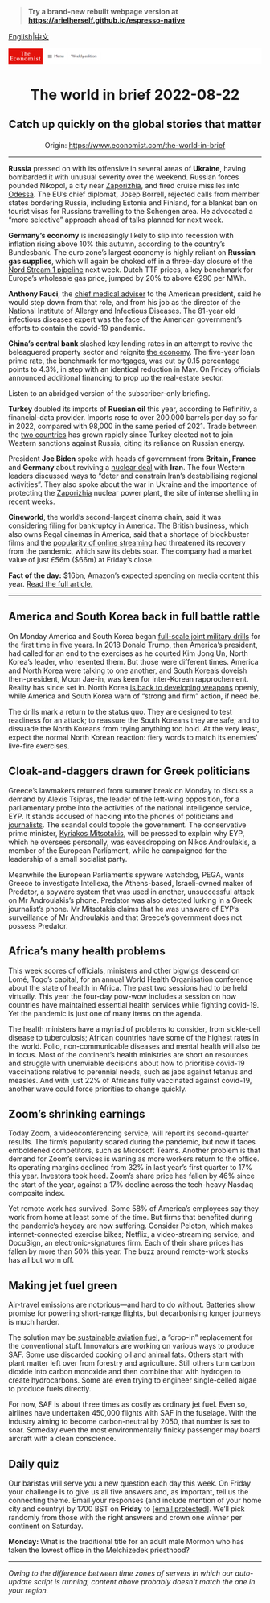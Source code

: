 > **Try a brand-new rebuilt webpage version at https://arielherself.github.io/espresso-native**

[English](https://github.com/arielherself/espresso/blob/main/README.md)|[中文](https://github-com.translate.goog/arielherself/espresso/blob/main/README.md?_x_tr_sl=en&_x_tr_tl=zh-CN&_x_tr_hl=zh-CN&_x_tr_pto=wapp)



![The Economist](menubar.png)

# <p align="center">The world in brief 2022-08-22</p>

## <p align="center">Catch up quickly on the global stories that matter</p>

<p align="center">Origin: <a href="https://www.economist.com/the-world-in-brief">https://www.economist.com/the-world-in-brief</a><hr>

<strong>Russia</strong> pressed on with its offensive in several areas of <strong>Ukraine</strong>, having bombarded it with unusual severity over the weekend. Russian forces pounded Nikopol, a city near [Zaporizhia](https://www.economist.com/the-economist-explains/2022/08/19/what-is-at-stake-at-ukraines-zaporizhia-nuclear-plant), and fired cruise missiles into [Odessa](https://www.economist.com/the-economist-explains/2022/05/27/why-is-odessa-important-to-both-ukraine-and-russia). The EU’s chief diplomat, Josep Borrell, rejected calls from member states bordering Russia, including Estonia and Finland, for a blanket ban on tourist visas for Russians travelling to the Schengen area. He advocated a “more selective” approach ahead of talks planned for next week.

<strong>Germany’s economy</strong> is increasingly likely to slip into recession with inflation rising above 10% this autumn, according to the country’s Bundesbank. The euro zone’s largest economy is highly reliant on <strong>Russian gas supplies</strong>, which will again be choked off in a three-day closure of the [Nord Stream 1 pipeline](https://www.economist.com/europe/2022/07/11/europe-is-preparing-for-russian-gas-to-be-cut-off-this-winter) next week. Dutch TTF prices, a key benchmark for Europe’s wholesale gas price, jumped by 20% to above €290 per MWh.

<strong>Anthony Fauci</strong>, the [chief medical adviser](https://www.economist.com/films/2022/04/26/dr-fauci-follow-the-science) to the American president, said he would step down from that role, and from his job as the director of the National Institute of Allergy and Infectious Diseases. The 81-year old infectious diseases expert was the face of the American government’s efforts to contain the covid-19 pandemic.

<strong>China’s central bank</strong> slashed key lending rates in an attempt to revive the beleaguered property sector and reignite [the economy](https://www.economist.com/china/2022/08/18/chinas-economy-is-beset-by-problems). The five-year loan prime rate, the benchmark for mortgages, was cut by 0.15 percentage points to 4.3%, in step with an identical reduction in May. On Friday officials announced additional financing to prop up the real-estate sector.

Listen to an abridged version of the subscriber-only briefing.

<strong>Turkey </strong>doubled its imports of <strong>Russian oil</strong> this year, according to Refinitiv, a financial-data provider. Imports rose to over 200,000 barrels per day so far in 2022, compared with 98,000 in the same period of 2021. Trade between the [two countries](https://www.economist.com/europe/2022/04/07/how-turkey-is-courting-russias-oligarchs) has grown rapidly since Turkey elected not to join Western sanctions against Russia, citing its reliance on Russian energy.

President <strong>Joe Biden</strong> spoke with heads of government from <strong>Britain, France</strong> and <strong>Germany</strong> about reviving a [nuclear deal](https://www.economist.com/united-states/2022/06/02/the-zombie-nuclear-deal) with <strong>Iran</strong>. The four Western leaders discussed ways to “deter and constrain Iran’s destabilising regional activities”. They also spoke about the war in Ukraine and the importance of protecting the [Zaporizhia](https://www.economist.com/europe/2022/03/04/europes-largest-nuclear-plant-shuts-down-after-a-russian-attack) nuclear power plant, the site of intense shelling in recent weeks. 

<strong>Cineworld</strong>, the world’s second-largest cinema chain, said it was considering filing for bankruptcy in America. The British business, which also owns Regal cinemas in America, said that a shortage of blockbuster films and the [popularity of online streaming](https://www.economist.com/business/2022/08/21/game-of-thrones-v-lord-of-the-rings-a-tale-of-old-v-new-hollywood) had threatened its recovery from the pandemic, which saw its debts soar. The company had a market value of just £56m ($66m) at Friday’s close.

<strong>Fact of the day:</strong> $16bn, Amazon’s expected spending on media content this year. [Read the full article](https://www.economist.com/business/2022/08/21/game-of-thrones-v-lord-of-the-rings-a-tale-of-old-v-new-hollywood)[.](https://www.economist.com/graphic-detail/2022/06/28/the-deaths-of-51-people-in-texas-highlight-the-perils-of-migration)

----------

## America and South Korea back in full battle rattle

On Monday America and South Korea began [full-scale joint military drills](https://www.economist.com/asia/2022/08/18/america-and-south-korea-restart-their-big-military-drills) for the first time in five years. In 2018 Donald Trump, then America’s president, had called for an end to the exercises as he courted Kim Jong Un, North Korea’s leader, who resented them. But those were different times. America and North Korea were talking to one another, and South Korea’s doveish then-president, Moon Jae-in, was keen for inter-Korean rapprochement. Reality has since set in. North Korea [is back to developing weapons](https://www.economist.com/asia/2022/04/07/north-korea-is-testing-icbms-again-nuclear-weapons-may-be-next) openly, while America and South Korea warn of “strong and firm” action, if need be.

The drills mark a return to the status quo. They are designed to test readiness for an attack; to reassure the South Koreans they are safe; and to dissuade the North Koreans from trying anything too bold. At the very least, expect the normal North Korean reaction: fiery words to match its enemies’ live-fire exercises.

## Cloak-and-daggers drawn for Greek politicians

Greece’s lawmakers returned from summer break on Monday to discuss a demand by Alexis Tsipras, the leader of the left-wing opposition, for a parliamentary probe into the activities of the national intelligence service, EYP. It stands accused of hacking into the phones of politicians and [journalists](https://www.economist.com/europe/2022/05/19/rows-over-press-freedom-overshadow-greeces-recent-achievements). The scandal could topple the government. The conservative prime minister, [Kyriakos Mitsotakis](https://www.economist.com/europe/2021/05/22/how-greece-became-europes-unlikely-model-student), will be pressed to explain why EYP, which he oversees personally, was eavesdropping on Nikos Androulakis, a member of the European Parliament, while he campaigned for the leadership of a small socialist party. 

Meanwhile the European Parliament’s spyware watchdog, PEGA, wants Greece to investigate Intellexa, the Athens-based, Israeli-owned maker of Predator, a spyware system that was used in another, unsuccessful attack on Mr Androulakis’s phone. Predator was also detected lurking in a Greek journalist’s phone. Mr Mitsotakis claims that he was unaware of EYP’s surveillance of Mr Androulakis and that Greece’s government does not possess Predator.

## Africa’s many health problems

This week scores of officials, ministers and other bigwigs descend on Lomé, Togo’s capital, for an annual World Health Organisation conference about the state of health in Africa. The past two sessions had to be held virtually. This year the four-day pow-wow includes a session on how countries have maintained essential health services while fighting covid-19. Yet the pandemic is just one of many items on the agenda.

The health ministers have a myriad of problems to consider, from sickle-cell disease to tuberculosis; African countries have some of the highest rates in the world. Polio, non-communicable diseases and mental health will also be in focus. Most of the continent’s health ministries are short on resources and struggle with unenviable decisions about how to prioritise covid-19 vaccinations relative to perennial needs, such as jabs against tetanus and measles. And with just 22% of Africans fully vaccinated against covid-19, another wave could force priorities to change quickly.

## Zoom’s shrinking earnings

Today Zoom, a videoconferencing service, will report its second-quarter results. The firm’s popularity soared during the pandemic, but now it faces emboldened competitors, such as Microsoft Teams. Another problem is that demand for Zoom’s services is waning as more workers return to the office. Its operating margins declined from 32% in last year’s first quarter to 17% this year. Investors took heed. Zoom’s share price has fallen by 46% since the start of the year, against a 17% decline across the tech-heavy Nasdaq composite index.

Yet remote work has survived. Some 58% of America’s employees say they work from home at least some of the time. But firms that benefited during the pandemic’s heyday are now suffering. Consider Peloton, which makes internet-connected exercise bikes; Netflix, a video-streaming service; and DocuSign, an electronic-signatures firm. Each of their share prices has fallen by more than 50% this year. The buzz around remote-work stocks has all but worn off.

## Making jet fuel green

Air-travel emissions are notorious—and hard to do without. Batteries show promise for powering short-range flights, but decarbonising longer journeys is much harder.

The solution may be[ sustainable aviation fuel](https://www.economist.com/science-and-technology/2022/08/17/ways-to-make-aviation-fuel-green), a “drop-in” replacement for the conventional stuff. Innovators are working on various ways to produce SAF. Some use discarded cooking oil and animal fats. Others start with plant matter left over from forestry and agriculture. Still others turn carbon dioxide into carbon monoxide and then combine that with hydrogen to create hydrocarbons. Some are even trying to engineer single-celled algae to produce fuels directly.

For now, SAF is about three times as costly as ordinary jet fuel. Even so, airlines have undertaken 450,000 flights with SAF in the fuselage. With the industry aiming to become carbon-neutral by 2050, that number is set to soar. Someday even the most environmentally finicky passenger may board aircraft with a clean conscience.

## Daily quiz

Our baristas will serve you a new question each day this week. On Friday your challenge is to give us all five answers and, as important, tell us the connecting theme. Email your responses (and include mention of your home city and country) by 1700 BST on <strong>Friday</strong> to [<span class="__cf_email__" data-cfemail="08597d61724d7b787a6d7b7b67486d6b67666765617b7c266b6765">[email&#160;protected]</span>](https://mail.google.com/mail/?view=cm&amp;fs=1&amp;tf=1&amp;to=QuizEspresso@economist.com). We’ll pick randomly from those with the right answers and crown one winner per continent on Saturday.

<strong>Monday: </strong>What is the traditional title for an adult male Mormon who has taken the lowest office in the Melchizedek priesthood?

----------

*Owing to the difference between time zones of servers in which our auto-update script is running, content above probably doesn't match the one in your region.*

